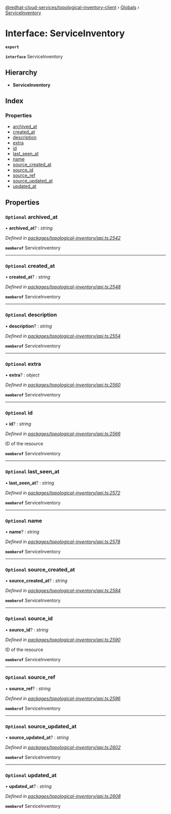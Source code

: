 [@redhat-cloud-services/topological-inventory-client](../README.md) › [Globals](../globals.md) › [ServiceInventory](serviceinventory.md)

# Interface: ServiceInventory

**`export`** 

**`interface`** ServiceInventory

## Hierarchy

* **ServiceInventory**

## Index

### Properties

* [archived_at](serviceinventory.md#optional-archived_at)
* [created_at](serviceinventory.md#optional-created_at)
* [description](serviceinventory.md#optional-description)
* [extra](serviceinventory.md#optional-extra)
* [id](serviceinventory.md#optional-id)
* [last_seen_at](serviceinventory.md#optional-last_seen_at)
* [name](serviceinventory.md#optional-name)
* [source_created_at](serviceinventory.md#optional-source_created_at)
* [source_id](serviceinventory.md#optional-source_id)
* [source_ref](serviceinventory.md#optional-source_ref)
* [source_updated_at](serviceinventory.md#optional-source_updated_at)
* [updated_at](serviceinventory.md#optional-updated_at)

## Properties

### `Optional` archived_at

• **archived_at**? : *string*

*Defined in [packages/topological-inventory/api.ts:2542](https://github.com/fhlavac/javascript-clients/blob/master/packages/topological-inventory/api.ts#L2542)*

**`memberof`** ServiceInventory

___

### `Optional` created_at

• **created_at**? : *string*

*Defined in [packages/topological-inventory/api.ts:2548](https://github.com/fhlavac/javascript-clients/blob/master/packages/topological-inventory/api.ts#L2548)*

**`memberof`** ServiceInventory

___

### `Optional` description

• **description**? : *string*

*Defined in [packages/topological-inventory/api.ts:2554](https://github.com/fhlavac/javascript-clients/blob/master/packages/topological-inventory/api.ts#L2554)*

**`memberof`** ServiceInventory

___

### `Optional` extra

• **extra**? : *object*

*Defined in [packages/topological-inventory/api.ts:2560](https://github.com/fhlavac/javascript-clients/blob/master/packages/topological-inventory/api.ts#L2560)*

**`memberof`** ServiceInventory

___

### `Optional` id

• **id**? : *string*

*Defined in [packages/topological-inventory/api.ts:2566](https://github.com/fhlavac/javascript-clients/blob/master/packages/topological-inventory/api.ts#L2566)*

ID of the resource

**`memberof`** ServiceInventory

___

### `Optional` last_seen_at

• **last_seen_at**? : *string*

*Defined in [packages/topological-inventory/api.ts:2572](https://github.com/fhlavac/javascript-clients/blob/master/packages/topological-inventory/api.ts#L2572)*

**`memberof`** ServiceInventory

___

### `Optional` name

• **name**? : *string*

*Defined in [packages/topological-inventory/api.ts:2578](https://github.com/fhlavac/javascript-clients/blob/master/packages/topological-inventory/api.ts#L2578)*

**`memberof`** ServiceInventory

___

### `Optional` source_created_at

• **source_created_at**? : *string*

*Defined in [packages/topological-inventory/api.ts:2584](https://github.com/fhlavac/javascript-clients/blob/master/packages/topological-inventory/api.ts#L2584)*

**`memberof`** ServiceInventory

___

### `Optional` source_id

• **source_id**? : *string*

*Defined in [packages/topological-inventory/api.ts:2590](https://github.com/fhlavac/javascript-clients/blob/master/packages/topological-inventory/api.ts#L2590)*

ID of the resource

**`memberof`** ServiceInventory

___

### `Optional` source_ref

• **source_ref**? : *string*

*Defined in [packages/topological-inventory/api.ts:2596](https://github.com/fhlavac/javascript-clients/blob/master/packages/topological-inventory/api.ts#L2596)*

**`memberof`** ServiceInventory

___

### `Optional` source_updated_at

• **source_updated_at**? : *string*

*Defined in [packages/topological-inventory/api.ts:2602](https://github.com/fhlavac/javascript-clients/blob/master/packages/topological-inventory/api.ts#L2602)*

**`memberof`** ServiceInventory

___

### `Optional` updated_at

• **updated_at**? : *string*

*Defined in [packages/topological-inventory/api.ts:2608](https://github.com/fhlavac/javascript-clients/blob/master/packages/topological-inventory/api.ts#L2608)*

**`memberof`** ServiceInventory
